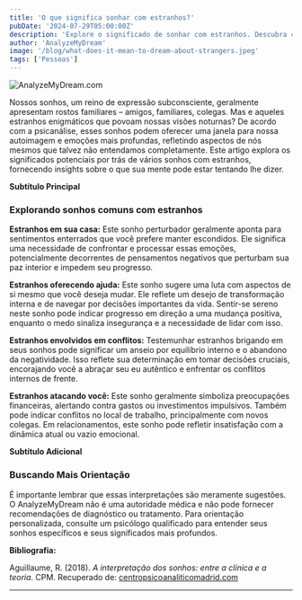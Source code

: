 ```yaml
---
title: 'O que significa sonhar com estranhos?'
pubDate: '2024-07-29T05:00:00Z'
description: 'Explore o significado de sonhar com estranhos. Descubra como esses sonhos refletem aspectos do seu próprio ser e quais sinais eles podem estar lhe enviando.'
author: 'AnalyzeMyDream'
image: '/blog/what-does-it-mean-to-dream-about-strangers.jpeg'
tags: ['Pessoas']
---
```


![AnalyzeMyDream.com](/blog/what-does-it-mean-to-dream-about-strangers.jpeg)


Nossos sonhos, um reino de expressão subconsciente, geralmente apresentam rostos familiares – amigos, familiares, colegas. Mas e aqueles estranhos enigmáticos que povoam nossas visões noturnas? De acordo com a psicanálise, esses sonhos podem oferecer uma janela para nossa autoimagem e emoções mais profundas, refletindo aspectos de nós mesmos que talvez não entendamos completamente. Este artigo explora os significados potenciais por trás de vários sonhos com estranhos, fornecendo insights sobre o que sua mente pode estar tentando lhe dizer.

**Subtítulo Principal**

### Explorando sonhos comuns com estranhos

**Estranhos em sua casa:** Este sonho perturbador geralmente aponta para sentimentos enterrados que você prefere manter escondidos. Ele significa uma necessidade de confrontar e processar essas emoções, potencialmente decorrentes de pensamentos negativos que perturbam sua paz interior e impedem seu progresso. 

**Estranhos oferecendo ajuda:** Este sonho sugere uma luta com aspectos de si mesmo que você deseja mudar. Ele reflete um desejo de transformação interna e de navegar por decisões importantes da vida. Sentir-se sereno neste sonho pode indicar progresso em direção a uma mudança positiva, enquanto o medo sinaliza insegurança e a necessidade de lidar com isso.

**Estranhos envolvidos em conflitos:** Testemunhar estranhos brigando em seus sonhos pode significar um anseio por equilíbrio interno e o abandono da negatividade. Isso reflete sua determinação em tomar decisões cruciais, encorajando você a abraçar seu eu autêntico e enfrentar os conflitos internos de frente.

**Estranhos atacando você:** Este sonho geralmente simboliza preocupações financeiras, alertando contra gastos ou investimentos impulsivos. Também pode indicar conflitos no local de trabalho, principalmente com novos colegas. Em relacionamentos, este sonho pode refletir insatisfação com a dinâmica atual ou vazio emocional. 

**Subtítulo Adicional**

### Buscando Mais Orientação

É importante lembrar que essas interpretações são meramente sugestões. O AnalyzeMyDream não é uma autoridade médica e não pode fornecer recomendações de diagnóstico ou tratamento. Para orientação personalizada, consulte um psicólogo qualificado para entender seus sonhos específicos e seus significados mais profundos.

**Bibliografia:**

Aguillaume, R. (2018). *A interpretação dos sonhos: entre a clínica e a teoria*. CPM. Recuperado de: [centropsicoanaliticomadrid.com](https://www.centropsicoanaliticomadrid.com/publicaciones/revista/numero-15/la-interpretacion-de-los-suenos-entre-la-clinica-y-la-teoria/)

---